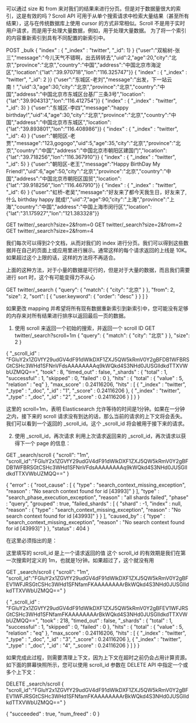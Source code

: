可以通过 size 和 from 来对我们的结果来进行分页。但是对于数据量很大的索引，这是有效的吗？Scroll API 可用于从单个搜索请求中检索大量结果（甚至所有结果），这与在传统数据库上使用 cursor 的方式非常相似。Scroll 不是用于实时用户请求，而是用于处理大量数据，例如，用于处理大量数据。 为了将一个索引的内容重新索引到具有不同配置的新索引中。

POST _bulk
{ "index" : { "_index" : "twitter", "_id": 1} }
{"user":"双榆树-张三","message":"今儿天气不错啊，出去转转去","uid":2,"age":20,"city":"北京","province":"北京","country":"中国","address":"中国北京市海淀区","location":{"lat":"39.970718","lon":"116.325747"}}
{ "index" : { "_index" : "twitter", "_id": 2 }}
{"user":"东城区-老刘","message":"出发，下一站云南！","uid":3,"age":30,"city":"北京","province":"北京","country":"中国","address":"中国北京市东城区台基厂三条3号","location":{"lat":"39.904313","lon":"116.412754"}}
{ "index" : { "_index" : "twitter", "_id": 3} }
{"user":"东城区-李四","message":"happy birthday!","uid":4,"age":30,"city":"北京","province":"北京","country":"中国","address":"中国北京市东城区","location":{"lat":"39.893801","lon":"116.408986"}}
{ "index" : { "_index" : "twitter", "_id": 4} }
{"user":"朝阳区-老贾","message":"123,gogogo","uid":5,"age":35,"city":"北京","province":"北京","country":"中国","address":"中国北京市朝阳区建国门","location":{"lat":"39.718256","lon":"116.367910"}}
{ "index" : { "_index" : "twitter", "_id": 5} }
{"user":"朝阳区-老王","message":"Happy BirthDay My Friend!","uid":6,"age":50,"city":"北京","province":"北京","country":"中国","address":"中国北京市朝阳区国贸","location":{"lat":"39.918256","lon":"116.467910"}}
{ "index" : { "_index" : "twitter", "_id": 6} }
{"user":"虹桥-老吴","message":"好友来了都今天我生日，好友来了,什么 birthday happy 就成!","uid":7,"age":90,"city":"上海","province":"上海","country":"中国","address":"中国上海市闵行区","location":{"lat":"31.175927","lon":"121.383328"}}


GET twitter/_search?size=2&from=0
GET twitter/_search?size=2&from=2
GET twitter/_search?size=2&from=4

我们每次可以得到2个文档，从而对我们的 index 进行分页。我们可以得到这些数据并在自己的页面上或应用里进行展示。通常这样的每个请求返回的上线是 10K。如果超过这个上限的话，这样的方法将不再适合。

上面的这种方法，对于小量的数据是可行的，但是对于大量的数据，而且我们需要进行 sort 时，这个有可能变得力不从心

GET twitter/_search
{
  "query": {
    "match": {
      "city": "北京"
    }
  },
  "from": 2,
  "size": 2,
  "sort": [
    {
      "user.keyword": {
        "order": "desc"
      }
    }
  ]
}

如果更改 mapping 并希望将所有现有数据重新索引到新索引中，您可能没有足够的内存来对所有结果进行排序以返回最后一页的数据。

1. 使用 scroll 来返回一个初始的搜索，并返回一个 scroll ID
GET twitter/_search?scroll=1m
{
  "query": {
    "match": {
      "city": "北京"
    }
  },
  "size": 2
}

{
  "_scroll_id" : "FGluY2x1ZGVfY29udGV4dF91dWlkDXF1ZXJ5QW5kRmV0Y2gBFDB1WFBRSGtCSHc3WHd1SFNnVFdsAAAAAAAAq9kWQkd4S3NHd0JUSGlIdkdTTXVWbUZMQQ==",
  "took" : 8,
  "timed_out" : false,
  "_shards" : {
    "total" : 1,
    "successful" : 1,
    "skipped" : 0,
    "failed" : 0
  },
  "hits" : {
    "total" : {
      "value" : 5,
      "relation" : "eq"
    },
    "max_score" : 0.24116206,
    "hits" : [
      {
        "_index" : "twitter",
        "_type" : "_doc",
        "_id" : "1",
        "_score" : 0.24116206
      },
      {
        "_index" : "twitter",
        "_type" : "_doc",
        "_id" : "2",
        "_score" : 0.24116206
      }
    ]
  }
}


这里的 scroll=1m，表明 Elasticsearch 允许等待的时间是1分钟。如果在一分钟之内，接下来的 scroll 请求没有到达的话，那么当前的请求的上下文将会丢失。
我们可以看到一个返回的 _scroll_id。这个 _scroll_id 将会被用于接下来的请求。

2. 使用 _scroll_id，再次请求
利用上次请求返回来的 _scroll_id，再次请求以获得下一个 page 的信息：

GET _search/scroll
{
  "scroll": "1m",
  "scroll_id":"FGluY2x1ZGVfY29udGV4dF91dWlkDXF1ZXJ5QW5kRmV0Y2gBFDB1WFBRSGtCSHc3WHd1SFNnVFdsAAAAAAAAq9kWQkd4S3NHd0JUSGlIdkdTTXVWbUZMQQ=="
}

{
  "error" : {
    "root_cause" : [
      {
        "type" : "search_context_missing_exception",
        "reason" : "No search context found for id [43993]"
      }
    ],
    "type" : "search_phase_execution_exception",
    "reason" : "all shards failed",
    "phase" : "query",
    "grouped" : true,
    "failed_shards" : [
      {
        "shard" : -1,
        "index" : null,
        "reason" : {
          "type" : "search_context_missing_exception",
          "reason" : "No search context found for id [43993]"
        }
      }
    ],
    "caused_by" : {
      "type" : "search_context_missing_exception",
      "reason" : "No search context found for id [43993]"
    }
  },
  "status" : 404
}

在这里必须指出的是：

这里填写的 scroll_id 是上一个请求返回的值
这个 scroll_id 的有效期是我们在第一次搜索时定义的 1m，也就是1分钟。如果超过了，这个就没有用


GET _search/scroll
{
  "scroll": "1m",
  "scroll_id":"FGluY2x1ZGVfY29udGV4dF91dWlkDXF1ZXJ5QW5kRmV0Y2gBFEV1WFJRSGtCSHc3WHd1SFNfamFKAAAAAAAArBkWQkd4S3NHd0JUSGlIdkdTTXVWbUZMQQ=="
}


{
  "_scroll_id" : "FGluY2x1ZGVfY29udGV4dF91dWlkDXF1ZXJ5QW5kRmV0Y2gBFEV1WFJRSGtCSHc3WHd1SFNfamFKAAAAAAAArBkWQkd4S3NHd0JUSGlIdkdTTXVWbUZMQQ==",
  "took" : 218,
  "timed_out" : false,
  "_shards" : {
    "total" : 1,
    "successful" : 1,
    "skipped" : 0,
    "failed" : 0
  },
  "hits" : {
    "total" : {
      "value" : 5,
      "relation" : "eq"
    },
    "max_score" : 0.24116206,
    "hits" : [
      {
        "_index" : "twitter",
        "_type" : "_doc",
        "_id" : "3",
        "_score" : 0.24116206
      },
      {
        "_index" : "twitter",
        "_type" : "_doc",
        "_id" : "4",
        "_score" : 0.24116206
      }
    ]
  }
}


如果完成此过程，则需要清理上下文，因为上下文在超时之前仍会占用计算资源。 如下面的屏幕快照所示，您可以使用 scroll_id 参数在 DELETE API 中指定一个或多个上下文：

DELETE _search/scroll
{
  "scroll_id":"FGluY2x1ZGVfY29udGV4dF91dWlkDXF1ZXJ5QW5kRmV0Y2gBFEV1WFJRSGtCSHc3WHd1SFNfamFKAAAAAAAArBkWQkd4S3NHd0JUSGlIdkdTTXVWbUZMQQ=="
}

{
  "succeeded" : true,
  "num_freed" : 0
}








